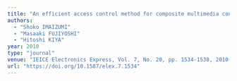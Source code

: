 ```yaml
---
title: "An efficient access control method for composite multimedia content"
authors:
  - "Shoko IMAIZUMI"
  - "Masaaki FUJIYOSHI"
  - "Hitoshi KIYA"
year: 2010
type: "journal"
venue: "IEICE Electronics Express, Vol. 7, No. 20, pp. 1534-1538, 2010-10-25."
url: "https://doi.org/10.1587/elex.7.1534"
---
```

